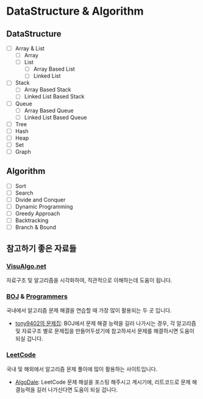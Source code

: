 # DataStructure & Algorithm

## DataStructure

- [ ] Array & List
  - [ ] Array
  - [ ] List
    - [ ] Array Based List
    - [ ] Linked List
- [ ] Stack
  - [ ] Array Based Stack
  - [ ] Linked List Based Stack
- [ ] Queue
  - [ ] Array Based Queue
  - [ ] Linked List Based Queue
- [ ] Tree
- [ ] Hash
- [ ] Heap
- [ ] Set
- [ ] Graph

## Algorithm

- [ ] Sort
- [ ] Search
- [ ] Divide and Conquer
- [ ] Dynamic Programming
- [ ] Greedy Approach
- [ ] Backtracking
- [ ] Branch & Bound

## 참고하기 좋은 자료들

### [VisuAlgo.net](https://visualgo.net/en)

자료구조 및 알고리즘을 시각화하여, 직관적으로 이해하는데 도움이 됩니다.

### [BOJ](https://www.acmicpc.net/problemset) & [Programmers](https://school.programmers.co.kr/learn/challenges)

국내에서 알고리즘 문제 해결을 연습할 때 가장 많이 활용되는 두 곳 입니다.

- [tony9402의 문제집](https://github.com/tony9402/baekjoon): BOJ에서 문제 해결 능력을 길러 나가시는 경우, 각 알고리즘 및 자료구조 별로 문제집을 만들어두셨기에 참고하셔서 문제를 해결하시면 도움이 되실 겁니다.

### [LeetCode](https://leetcode.com/problemset/all/)

국내 및 해외에서 알고리즘 문제 풀이에 많이 활용하는 사이트입니다.

- [AlgoDale](https://www.algodale.com/): LeetCode 문제 해설을 포스팅 해주시고 계시기에, 리트코드로 문제 해결능력을 길러 나가신다면 도움이 되실 겁니다.
